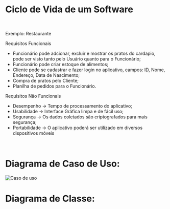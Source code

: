 
# Ciclo de Vida de um Software
<br>

Exemplo: Restaurante


Requisitos Funcionais
- Funcionário pode adcionar, excluir e mostrar os pratos do cardapio, pode ser visto tanto pelo Usuário quanto para o Funcionário;
- Funcionário pode criar estoque de alimentos;
- Cliente pode se cadastrar e fazer login no aplicativo, campos: ID, Nome, Endereço, Data de Nascimento;
- Compra de pratos pelo Cliente;
- Planilha de pedidos para o Funcionário. 

Requisitos Não Funcionais

- Desempenho -> Tempo de processamento do aplicativo;
- Usabilidade -> Interface Gráfica limpa e de fácil uso;
- Segurança -> Os dados coletados são criptografados para mais segurança;
- Portabilidade -> O aplicativo poderá ser utilizado em diversos dispositivos móveis
<br>

# Diagrama de Caso de Uso:
![Caso de uso](https://user-images.githubusercontent.com/91689791/187482924-6e8f93d3-cd24-4d15-a4bf-73ae84bbf5f1.png )

# Diagrama de Classe:


